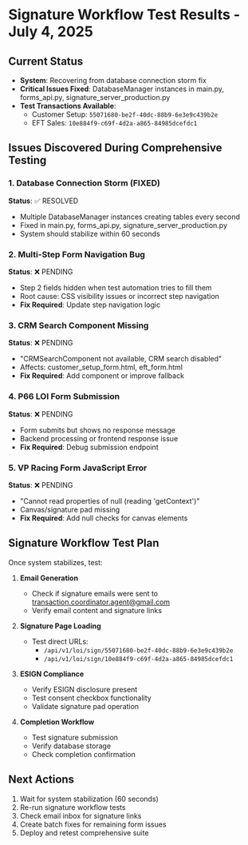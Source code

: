 # Signature Workflow Test Results - July 4, 2025

## Current Status
- **System**: Recovering from database connection storm fix
- **Critical Issues Fixed**: DatabaseManager instances in main.py, forms_api.py, signature_server_production.py
- **Test Transactions Available**: 
  - Customer Setup: `55071680-be2f-40dc-88b9-6e3e9c439b2e`
  - EFT Sales: `10e884f9-c69f-4d2a-a865-84985dcefdc1`

## Issues Discovered During Comprehensive Testing

### 1. Database Connection Storm (FIXED)
**Status**: ✅ RESOLVED
- Multiple DatabaseManager instances creating tables every second
- Fixed in main.py, forms_api.py, signature_server_production.py
- System should stabilize within 60 seconds

### 2. Multi-Step Form Navigation Bug
**Status**: ❌ PENDING
- Step 2 fields hidden when test automation tries to fill them
- Root cause: CSS visibility issues or incorrect step navigation
- **Fix Required**: Update step navigation logic

### 3. CRM Search Component Missing
**Status**: ❌ PENDING  
- "CRMSearchComponent not available, CRM search disabled"
- Affects: customer_setup_form.html, eft_form.html
- **Fix Required**: Add component or improve fallback

### 4. P66 LOI Form Submission
**Status**: ❌ PENDING
- Form submits but shows no response message
- Backend processing or frontend response issue
- **Fix Required**: Debug submission endpoint

### 5. VP Racing Form JavaScript Error
**Status**: ❌ PENDING
- "Cannot read properties of null (reading 'getContext')"
- Canvas/signature pad missing
- **Fix Required**: Add null checks for canvas elements

## Signature Workflow Test Plan

Once system stabilizes, test:

1. **Email Generation**
   - Check if signature emails were sent to transaction.coordinator.agent@gmail.com
   - Verify email content and signature links

2. **Signature Page Loading**
   - Test direct URLs:
     - `/api/v1/loi/sign/55071680-be2f-40dc-88b9-6e3e9c439b2e`
     - `/api/v1/loi/sign/10e884f9-c69f-4d2a-a865-84985dcefdc1`

3. **ESIGN Compliance**
   - Verify ESIGN disclosure present
   - Test consent checkbox functionality
   - Validate signature pad operation

4. **Completion Workflow**
   - Test signature submission
   - Verify database storage
   - Check completion confirmation

## Next Actions
1. Wait for system stabilization (60 seconds)
2. Re-run signature workflow tests
3. Check email inbox for signature links
4. Create batch fixes for remaining form issues
5. Deploy and retest comprehensive suite